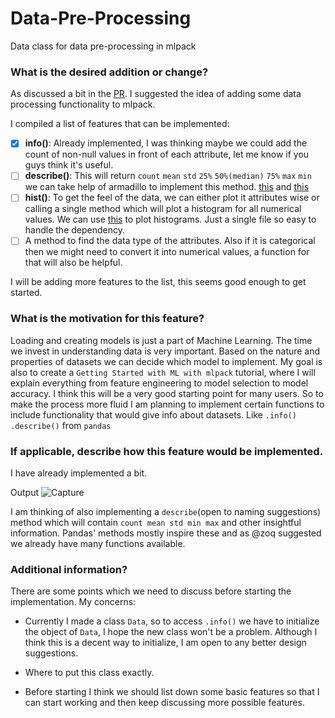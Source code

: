 # Data-Pre-Processing
Data class for data pre-processing in mlpack

### What is the desired addition or change?

As discussed a bit in the [PR](https://github.com/mlpack/examples/pull/137). I suggested the idea of adding some data processing functionality to mlpack. 

I compiled a list of features that can be implemented: 
- [x] **info()**: Already implemented, I was thinking maybe we could add the count of non-null values in front of each attribute, let me know if you guys think it's useful.
- [ ] **describe()**: This will return `count` `mean` `std` `25%` `50%(median)` `75%` `max` `min` we can take help of armadillo to implement this method. [this](http://arma.sourceforge.net/docs.html#stats_fns) and [this](http://arma.sourceforge.net/docs.html#running_stat)
- [ ] **hist()**: To get the feel of the data, we can either plot it attributes wise or calling a single method which will plot a histogram for all numerical values. We can use [this](https://github.com/lava/matplotlib-cpp) to plot histograms. Just a single file so easy to handle the dependency. 
- [ ] A method to find the data type of the attributes. Also if it is categorical then we might need to convert it into numerical values, a function for that will also be helpful. 

I will be adding more features to the list, this seems good enough to get started.
### What is the motivation for this feature?

Loading and creating models is just a part of Machine Learning. The time we invest in understanding data is very important. Based on the nature and properties of datasets we can decide which model to implement. 
My goal is also to create a `Getting Started with ML with mlpack` tutorial, where I will explain everything from feature engineering to model selection to model accuracy. I think this will be a very good starting point for many users. So to make the process more fluid I am planning to implement certain functions to include functionality that would give info about datasets. Like `.info()` `.describe()` from `pandas`

 
### If applicable, describe how this feature would be implemented.

I have already implemented a bit.

Output
![Capture](https://user-images.githubusercontent.com/32970979/99764257-ad38df00-2b22-11eb-9b72-3a16f7220347.PNG)

I am thinking of also implementing a `describe`(open to naming suggestions) method which will contain `count mean std min max` and other insightful information. Pandas' methods mostly inspire these and as @zoq suggested we already have many functions available.  

### Additional information?

There are some points which we need to discuss before starting the implementation. My concerns:
* Currently I made a class `Data`, so to access `.info()` we have to initialize the object of `Data`, I hope the new class won't be a problem. Although I think this is a decent way to initialize, I am open to any better design suggestions.

* Where to put this class exactly.

* Before starting I think we should list down some basic features so that I can start working and then keep discussing more possible features.


